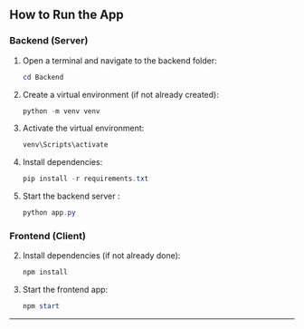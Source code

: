 ## How to Run the App

### Backend (Server)
1. Open a terminal and navigate to the backend folder:
   ```powershell
   cd Backend
   ```
2. Create a virtual environment (if not already created):
   ```powershell
   python -m venv venv
   ```
3. Activate the virtual environment:
   ```powershell
   venv\Scripts\activate
   ```
4. Install dependencies:
   ```powershell
   pip install -r requirements.txt
   ```
5. Start the backend server :
   ```powershell
   python app.py
   ```

### Frontend (Client)
2. Install dependencies (if not already done):
   ```powershell
   npm install
   ```
3. Start the frontend app:
   ```powershell
   npm start
   ```

---


